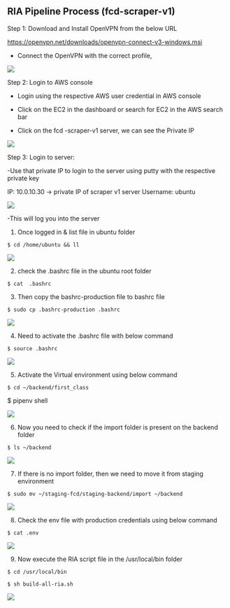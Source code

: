 ## RIA Pipeline Process (fcd-scraper-v1)

Step 1: Download and Install OpenVPN from the below URL

https://openvpn.net/downloads/openvpn-connect-v3-windows.msi

-	Connect the OpenVPN with the correct profile,

<img src="https://i.ibb.co/FKHcq5s/scr-1.png">
  
Step 2: Login to AWS console 

-	Login using the respective AWS user credential in AWS console

-	Click on the EC2 in the dashboard or search for EC2 in the AWS search bar

-	Click on the fcd -scraper-v1 server, we can see the Private IP 

<img src="https://i.ibb.co/ZhH2zQs/scr-2.png">
 
Step 3: Login to server:

-Use that private IP to login to the server using putty with the respective private key

IP: 10.0.10.30   → private IP of scraper v1 server
Username: ubuntu 

<img src="https://i.ibb.co/zR4BJ0s/scr-3.png">

-This will log you into the server

1.	Once logged in & list file in ubuntu folder
```
$ cd /home/ubuntu && ll
```
<img src="https://i.ibb.co/MnHzKBT/scr-4.png">

2.	check the .bashrc file in the ubuntu root folder
```
$ cat  .bashrc
```
3.	Then copy the bashrc-production file to bashrc file
```
$ sudo cp .bashrc-production .bashrc
```
<img src="https://i.ibb.co/SBjWcpg/scr-5.png">

4.	Need to activate the .bashrc file with below command
```
$ source .bashrc
```
<img src="https://i.ibb.co/4P16tkF/scr-6.png">

5.	Activate the Virtual environment using below command 
```
$ cd ~/backend/first_class
```
$ pipenv shell

<img src="https://i.ibb.co/k40h8Hw/scr-9.png">

6.	Now you need to check if the import folder is present on the backend folder 
```
$ ls ~/backend
```
<img src="https://i.ibb.co/vHPqpCy/ria-8.png">

7.	If there is no import folder, then we need to move it from staging environment 
```
$ sudo mv ~/staging-fcd/staging-backend/import ~/backend
```
<img src="https://i.ibb.co/6rJcn54/ria-9.png">

8.	Check the env file with production credentials using below command 
```
$ cat .env
```
<img src="https://i.ibb.co/sFw39Ff/ria-10.png">

9.	Now execute the RIA script file in the /usr/local/bin folder
```
$ cd /usr/local/bin

$ sh build-all-ria.sh
```
<img src="https://i.ibb.co/HNVbyzs/ria-11.png">